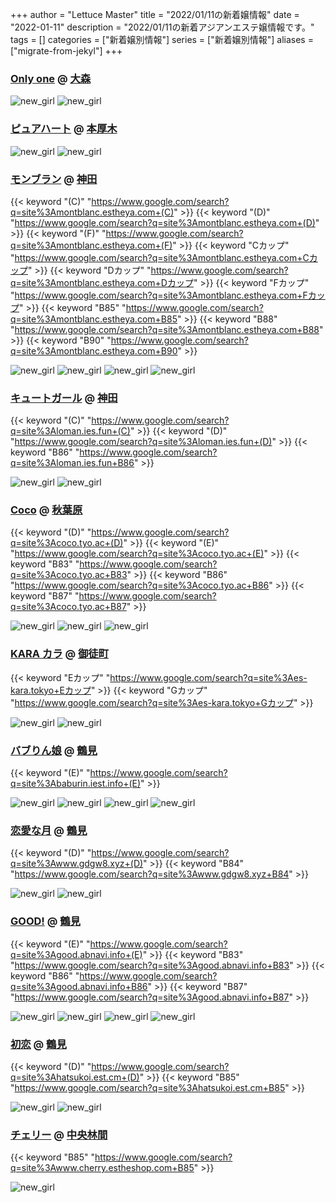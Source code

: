 +++
author = "Lettuce Master"
title = "2022/01/11の新着嬢情報"
date = "2022-01-11"
description = "2022/01/11の新着アジアンエステ嬢情報です。"
tags = []
categories = ["新着嬢別情報"]
series = ["新着嬢別情報"]
aliases = ["migrate-from-jekyl"]
+++
### [Only one](http://on.mznab.com/) @ [大森](/post/omori)


![new_girl](https://i.imgur.com/Dk2V4Kk.jpeg)
![new_girl](https://i.imgur.com/Cd6ur62.jpeg)
### [ピュアハート](http://www.crossi.xyz/) @ [本厚木](/post/honatsugi)


![new_girl](https://i.imgur.com/a8Avdlc.jpeg)
![new_girl](https://i.imgur.com/DigLY0j.jpeg)
### [モンブラン](http://montblanc.estheya.com/) @ [神田](/post/kanda)
{{< keyword "(C)" "https://www.google.com/search?q=site%3Amontblanc.estheya.com+(C)" >}} {{< keyword "(D)" "https://www.google.com/search?q=site%3Amontblanc.estheya.com+(D)" >}} {{< keyword "(F)" "https://www.google.com/search?q=site%3Amontblanc.estheya.com+(F)" >}} {{< keyword "Cカップ" "https://www.google.com/search?q=site%3Amontblanc.estheya.com+Cカップ" >}} {{< keyword "Dカップ" "https://www.google.com/search?q=site%3Amontblanc.estheya.com+Dカップ" >}} {{< keyword "Fカップ" "https://www.google.com/search?q=site%3Amontblanc.estheya.com+Fカップ" >}} {{< keyword "B85" "https://www.google.com/search?q=site%3Amontblanc.estheya.com+B85" >}} {{< keyword "B88" "https://www.google.com/search?q=site%3Amontblanc.estheya.com+B88" >}} {{< keyword "B90" "https://www.google.com/search?q=site%3Amontblanc.estheya.com+B90" >}} 

![new_girl](https://i.imgur.com/jv0sOR3.jpeg)
![new_girl](https://i.imgur.com/HNXFwRL.jpeg)
![new_girl](https://i.imgur.com/NfbKoVs.jpeg)
![new_girl](https://i.imgur.com/MLsyURh.jpeg)
### [キュートガール](http://loman.ies.fun/) @ [神田](/post/kanda)
{{< keyword "(C)" "https://www.google.com/search?q=site%3Aloman.ies.fun+(C)" >}} {{< keyword "(D)" "https://www.google.com/search?q=site%3Aloman.ies.fun+(D)" >}} {{< keyword "B86" "https://www.google.com/search?q=site%3Aloman.ies.fun+B86" >}} 

![new_girl](https://i.imgur.com/MhF486N.jpeg)
![new_girl](https://i.imgur.com/XmOwMqe.jpeg)
### [Coco](https://coco.tyo.ac/) @ [秋葉原](/post/akihabara)
{{< keyword "(D)" "https://www.google.com/search?q=site%3Acoco.tyo.ac+(D)" >}} {{< keyword "(E)" "https://www.google.com/search?q=site%3Acoco.tyo.ac+(E)" >}} {{< keyword "B83" "https://www.google.com/search?q=site%3Acoco.tyo.ac+B83" >}} {{< keyword "B86" "https://www.google.com/search?q=site%3Acoco.tyo.ac+B86" >}} {{< keyword "B87" "https://www.google.com/search?q=site%3Acoco.tyo.ac+B87" >}} 

![new_girl](https://coco.tyo.ac/photos/sites/95/2022/01/2022011004230974.jpg_302X404.jpg)
![new_girl](https://coco.tyo.ac/photos/sites/95/2022/01/2022011102420354.jpg_302X404.jpg)
![new_girl](https://coco.tyo.ac/photos/sites/95/2022/01/2022011102420388.jpg_302X404.jpg)
### [KARA カラ](https://es-kara.tokyo/) @ [御徒町](/post/okachimachi)
{{< keyword "Eカップ" "https://www.google.com/search?q=site%3Aes-kara.tokyo+Eカップ" >}} {{< keyword "Gカップ" "https://www.google.com/search?q=site%3Aes-kara.tokyo+Gカップ" >}} 

![new_girl](https://es-kara.tokyo/images/therapist/th_kurumi.jpg)
![new_girl](https://es-kara.tokyo/images/therapist/th_yoko.jpg)
### [バブりん娘](http://baburin.iest.info/) @ [鶴見](/post/tsurumi)
{{< keyword "(E)" "https://www.google.com/search?q=site%3Ababurin.iest.info+(E)" >}} 

![new_girl](https://i.imgur.com/F2BTQ6Z.jpeg)
![new_girl](https://i.imgur.com/CRoGYQD.jpeg)
![new_girl](https://i.imgur.com/I3bCy2N.jpeg)
![new_girl](https://i.imgur.com/iINUcge.jpeg)
### [恋愛な月](http://www.gdgw8.xyz/) @ [鶴見](/post/tsurumi)
{{< keyword "(D)" "https://www.google.com/search?q=site%3Awww.gdgw8.xyz+(D)" >}} {{< keyword "B84" "https://www.google.com/search?q=site%3Awww.gdgw8.xyz+B84" >}} 

![new_girl](https://i.imgur.com/kxr8QH8.jpeg)
![new_girl](https://i.imgur.com/FBfRBM3.jpeg)
### [GOOD!](http://good.abnavi.info/) @ [鶴見](/post/tsurumi)
{{< keyword "(E)" "https://www.google.com/search?q=site%3Agood.abnavi.info+(E)" >}} {{< keyword "B83" "https://www.google.com/search?q=site%3Agood.abnavi.info+B83" >}} {{< keyword "B86" "https://www.google.com/search?q=site%3Agood.abnavi.info+B86" >}} {{< keyword "B87" "https://www.google.com/search?q=site%3Agood.abnavi.info+B87" >}} 

![new_girl](https://i.imgur.com/cVgrIfa.jpeg)
![new_girl](https://i.imgur.com/nJKEwXD.jpeg)
![new_girl](https://i.imgur.com/OnGUUMn.jpeg)
![new_girl](https://i.imgur.com/TycYVas.jpeg)
### [初恋](https://hatsukoi.est.cm/) @ [鶴見](/post/tsurumi)
{{< keyword "(D)" "https://www.google.com/search?q=site%3Ahatsukoi.est.cm+(D)" >}} {{< keyword "B85" "https://www.google.com/search?q=site%3Ahatsukoi.est.cm+B85" >}} 

![new_girl](https://hatsukoi.est.cm/photos/sites/7/2022/01/2022011102371398.jpg)
![new_girl](https://hatsukoi.est.cm/photos/sites/7/2022/01/2022011102371398.jpg_300X400.jpg)
### [チェリー](http://www.cherry.estheshop.com/) @ [中央林間](/post/chuorinkan)
{{< keyword "B85" "https://www.google.com/search?q=site%3Awww.cherry.estheshop.com+B85" >}} 

![new_girl](https://i.imgur.com/knsMf8n.jpeg)
